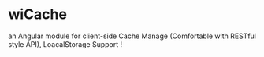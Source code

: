 # wiCache
an Angular module for client-side Cache Manage (Comfortable with RESTful style API), LoacalStorage Support !
